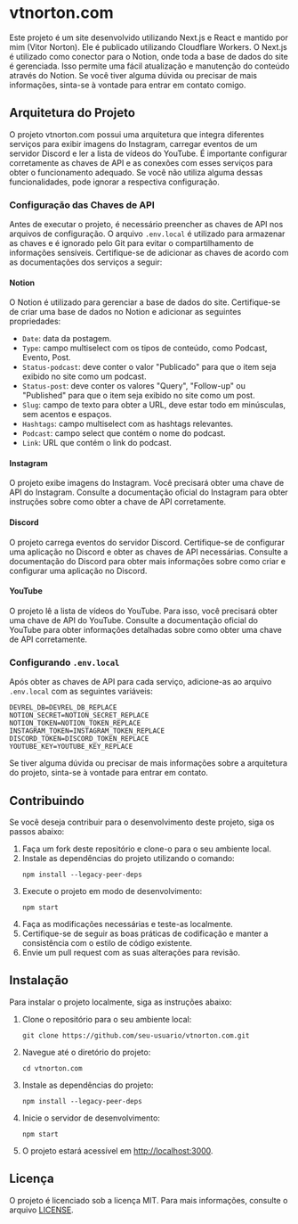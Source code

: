 # vtnorton.com

Este projeto é um site desenvolvido utilizando Next.js e React e mantido por mim (Vitor Norton). Ele é publicado utilizando Cloudflare Workers. O Next.js é utilizado como conector para o Notion, onde toda a base de dados do site é gerenciada. Isso permite uma fácil atualização e manutenção do conteúdo através do Notion.
Se você tiver alguma dúvida ou precisar de mais informações, sinta-se à vontade para entrar em contato comigo.

## Arquitetura do Projeto

O projeto vtnorton.com possui uma arquitetura que integra diferentes serviços para exibir imagens do Instagram, carregar eventos de um servidor Discord e ler a lista de vídeos do YouTube. É importante configurar corretamente as chaves de API e as conexões com esses serviços para obter o funcionamento adequado. Se você não utiliza alguma dessas funcionalidades, pode ignorar a respectiva configuração.

### Configuração das Chaves de API

Antes de executar o projeto, é necessário preencher as chaves de API nos arquivos de configuração. O arquivo `.env.local` é utilizado para armazenar as chaves e é ignorado pelo Git para evitar o compartilhamento de informações sensíveis. Certifique-se de adicionar as chaves de acordo com as documentações dos serviços a seguir:

#### Notion

O Notion é utilizado para gerenciar a base de dados do site. Certifique-se de criar uma base de dados no Notion e adicionar as seguintes propriedades:

- `Date`: data da postagem.
- `Type`: campo multiselect com os tipos de conteúdo, como Podcast, Evento, Post.
- `Status-podcast`: deve conter o valor "Publicado" para que o item seja exibido no site como um podcast.
- `Status-post`: deve conter os valores "Query", "Follow-up" ou "Published" para que o item seja exibido no site como um post.
- `Slug`: campo de texto para obter a URL, deve estar todo em minúsculas, sem acentos e espaços.
- `Hashtags`: campo multiselect com as hashtags relevantes.
- `Podcast`: campo select que contém o nome do podcast.
- `Link`: URL que contém o link do podcast.

#### Instagram

O projeto exibe imagens do Instagram. Você precisará obter uma chave de API do Instagram. Consulte a documentação oficial do Instagram para obter instruções sobre como obter a chave de API corretamente.

#### Discord

O projeto carrega eventos do servidor Discord. Certifique-se de configurar uma aplicação no Discord e obter as chaves de API necessárias. Consulte a documentação do Discord para obter mais informações sobre como criar e configurar uma aplicação no Discord.

#### YouTube

O projeto lê a lista de vídeos do YouTube. Para isso, você precisará obter uma chave de API do YouTube. Consulte a documentação oficial do YouTube para obter informações detalhadas sobre como obter uma chave de API corretamente.

### Configurando `.env.local`

Após obter as chaves de API para cada serviço, adicione-as ao arquivo `.env.local` com as seguintes variáveis:

```plaintext
DEVREL_DB=DEVREL_DB_REPLACE
NOTION_SECRET=NOTION_SECRET_REPLACE
NOTION_TOKEN=NOTION_TOKEN_REPLACE
INSTAGRAM_TOKEN=INSTAGRAM_TOKEN_REPLACE
DISCORD_TOKEN=DISCORD_TOKEN_REPLACE
YOUTUBE_KEY=YOUTUBE_KEY_REPLACE
```

Se tiver alguma dúvida ou precisar de mais informações sobre a arquitetura do projeto, sinta-se à vontade para entrar em contato.

## Contribuindo

Se você deseja contribuir para o desenvolvimento deste projeto, siga os passos abaixo:

1. Faça um fork deste repositório e clone-o para o seu ambiente local.
2. Instale as dependências do projeto utilizando o comando:
   ```
   npm install --legacy-peer-deps
   ```
3. Execute o projeto em modo de desenvolvimento:
   ```
   npm start
   ```
4. Faça as modificações necessárias e teste-as localmente.
5. Certifique-se de seguir as boas práticas de codificação e manter a consistência com o estilo de código existente.
6. Envie um pull request com as suas alterações para revisão.

## Instalação

Para instalar o projeto localmente, siga as instruções abaixo:

1. Clone o repositório para o seu ambiente local:
   ```
   git clone https://github.com/seu-usuario/vtnorton.com.git
   ```
2. Navegue até o diretório do projeto:
   ```
   cd vtnorton.com
   ```
3. Instale as dependências do projeto:
   ```
   npm install --legacy-peer-deps
   ```
4. Inicie o servidor de desenvolvimento:
   ```
   npm start
   ```
5. O projeto estará acessível em [http://localhost:3000](http://localhost:3000).

## Licença

O projeto é licenciado sob a licença MIT. Para mais informações, consulte o arquivo [LICENSE](LICENSE).
